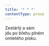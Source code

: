 ```yaml
---
title: '* * *'
contentType: prose
---
```


<section>

Zestárlý a sám  
jdu po břehu plném  
omletého písku.

</section>
